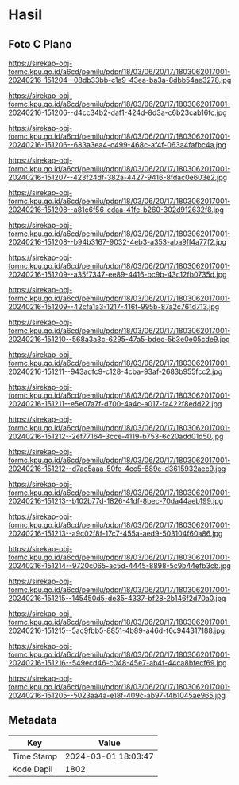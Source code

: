 # Hasil

## Foto C Plano

https://sirekap-obj-formc.kpu.go.id/a6cd/pemilu/pdpr/18/03/06/20/17/1803062017001-20240216-151204--08db33bb-c1a9-43ea-ba3a-8dbb54ae3278.jpg

https://sirekap-obj-formc.kpu.go.id/a6cd/pemilu/pdpr/18/03/06/20/17/1803062017001-20240216-151206--d4cc34b2-daf1-424d-8d3a-c6b23cab16fc.jpg

https://sirekap-obj-formc.kpu.go.id/a6cd/pemilu/pdpr/18/03/06/20/17/1803062017001-20240216-151206--683a3ea4-c499-468c-af4f-063a4fafbc4a.jpg

https://sirekap-obj-formc.kpu.go.id/a6cd/pemilu/pdpr/18/03/06/20/17/1803062017001-20240216-151207--423f24df-382a-4427-9416-8fdac0e603e2.jpg

https://sirekap-obj-formc.kpu.go.id/a6cd/pemilu/pdpr/18/03/06/20/17/1803062017001-20240216-151208--a81c6f56-cdaa-41fe-b260-302d912632f8.jpg

https://sirekap-obj-formc.kpu.go.id/a6cd/pemilu/pdpr/18/03/06/20/17/1803062017001-20240216-151208--b94b3167-9032-4eb3-a353-aba9ff4a77f2.jpg

https://sirekap-obj-formc.kpu.go.id/a6cd/pemilu/pdpr/18/03/06/20/17/1803062017001-20240216-151209--a35f7347-ee89-4416-bc9b-43c12fb0735d.jpg

https://sirekap-obj-formc.kpu.go.id/a6cd/pemilu/pdpr/18/03/06/20/17/1803062017001-20240216-151209--42cfa1a3-1217-416f-995b-87a2c761d713.jpg

https://sirekap-obj-formc.kpu.go.id/a6cd/pemilu/pdpr/18/03/06/20/17/1803062017001-20240216-151210--568a3a3c-6295-47a5-bdec-5b3e0e05cde9.jpg

https://sirekap-obj-formc.kpu.go.id/a6cd/pemilu/pdpr/18/03/06/20/17/1803062017001-20240216-151211--943adfc9-c128-4cba-93af-2683b955fcc2.jpg

https://sirekap-obj-formc.kpu.go.id/a6cd/pemilu/pdpr/18/03/06/20/17/1803062017001-20240216-151211--e5e07a7f-d700-4a4c-a017-fa422f8edd22.jpg

https://sirekap-obj-formc.kpu.go.id/a6cd/pemilu/pdpr/18/03/06/20/17/1803062017001-20240216-151212--2ef77164-3cce-4119-b753-6c20add01d50.jpg

https://sirekap-obj-formc.kpu.go.id/a6cd/pemilu/pdpr/18/03/06/20/17/1803062017001-20240216-151212--d7ac5aaa-50fe-4cc5-889e-d3615932aec9.jpg

https://sirekap-obj-formc.kpu.go.id/a6cd/pemilu/pdpr/18/03/06/20/17/1803062017001-20240216-151213--b102b77d-1826-41df-8bec-70da44aeb199.jpg

https://sirekap-obj-formc.kpu.go.id/a6cd/pemilu/pdpr/18/03/06/20/17/1803062017001-20240216-151213--a9c02f8f-17c7-455a-aed9-503104f60a86.jpg

https://sirekap-obj-formc.kpu.go.id/a6cd/pemilu/pdpr/18/03/06/20/17/1803062017001-20240216-151214--9720c065-ac5d-4445-8898-5c9b44efb3cb.jpg

https://sirekap-obj-formc.kpu.go.id/a6cd/pemilu/pdpr/18/03/06/20/17/1803062017001-20240216-151215--145450d5-de35-4337-bf28-2b146f2d70a0.jpg

https://sirekap-obj-formc.kpu.go.id/a6cd/pemilu/pdpr/18/03/06/20/17/1803062017001-20240216-151215--5ac9fbb5-8851-4b89-a46d-f6c944317188.jpg

https://sirekap-obj-formc.kpu.go.id/a6cd/pemilu/pdpr/18/03/06/20/17/1803062017001-20240216-151216--549ecd46-c048-45e7-ab4f-44ca8bfecf69.jpg

https://sirekap-obj-formc.kpu.go.id/a6cd/pemilu/pdpr/18/03/06/20/17/1803062017001-20240216-151205--5023aa4a-e18f-409c-ab97-f4b1045ae965.jpg


## Metadata

| Key        | Value               |
| ---------- | ------------------- |
| Time Stamp | 2024-03-01 18:03:47 |
| Kode Dapil | 1802                |



